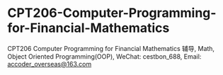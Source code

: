 # CPT206-Computer-Programming-for-Financial-Mathematics
CPT206 Computer Programming for Financial Mathematics 辅导, Math, Object Oriented Programming(OOP), WeChat: cestbon_688, Email: accoder_overseas@163.com
